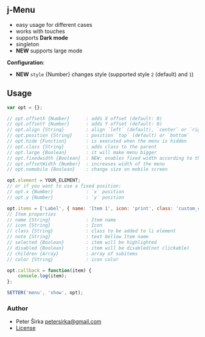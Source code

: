 ## j-Menu

- easy usage for different cases
- works with touches
- supports __Dark mode__
- singleton
- __NEW__ supports large mode

__Configuration__:

- __NEW__ `style` {Number} changes style (supported style `2` (default) and `1`)

## Usage

```javascript
var opt = {};

// opt.offsetX {Number}      : adds X offset (default: 0)
// opt.offsetY {Number}      : adds Y offset (default: 0)
// opt.align {String}        : align `left` (default), `center` or `right`
// opt.position {String}     : position `top` (default) or `bottom`
// opt.hide {Function}       : is executed when the menu is hidden
// opt.class {String}        : adds class to the parent
// opt.large {Boolean}       : it will make menu bigger
// opt.fixedwidth {Boolean}  : NEW: enables fixed width according to the target element
// opt.offsetWidth {Number}  : increases width of the menu
// opt.nomobile {Boolean}    : change size on mobile screen

opt.element = YOUR_ELEMENT;
// or if you want to use a fixed position:
// opt.x {Number}            : `x` position
// opt.y {Number}            : `y` position

opt.items = ['Label', { name: 'Item 1', icon: 'print', class: 'custom_class_name' }, { name: 'Item 2', icon: 'home', note: 'A simple description for this item' }, '-', { name: 'Item 3', icon: 'ti ti-envelope', children: [{ name: 'Submenu item 1', icon: 'cog' }, { name: 'Submenu item 2', icon: 'home' }] }, { name: 'Selected', icon: 'check-circle', selected: true }, { name: 'Item 4', icon: 'gear', disabled: true }];
// Item properties
// name {String}             : Item name
// icon {String}             : Icon
// class {String}            : class to be added to li element
// note {String}             : text bellow Item name
// selected {Boolean}        : item will be highlighted
// disabled {Boolean}        : item will be disabled(not clickable)
// children {Array}          : array of subitems
// color {String}            : icon color

opt.callback = function(item) {
	console.log(item);
};

SETTER('menu', 'show', opt);
```

### Author

- Peter Širka <petersirka@gmail.com>
- [License](https://www.totaljs.com/license/)
